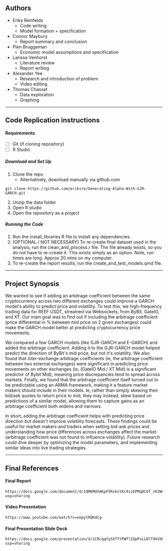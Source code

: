 ## Authors
- Eriks Reinfelds 
	- Code writing
	- Model formation + specification
- Connor Maybury
	- Report summary and conclusion
- Pien Bruggeman 
	- Economic model assumptions and specification
- Larissa Venhorst 
	- Literature review
	- Report writing
- Alexander Yee 
	- Research and introduction of problem
	- Video editing
- Thomas Chassat
	- Data exploration
	- Graphing

---
## Code Replication instructions

#### Requirements
- [ ] Git (if cloning repository)
- [ ] R Studio

##### Download and Set Up
1. Clone the repo
	- Alternatively, download manually via github.com
```
git clone https://github.com/eriksre/Generating-Alpha-With-GJR-GARCH.git
```
2. Unzip the data folder 
3. Open R studio
4. Open the repository as a project

##### Running the Code
1. Run the install_libraries.R file to install any dependencies.
2. (OPTIONAL / NOT NECESSARY) To re-create final dataset used in the analysis, run the clean_and_process.r file. The file already exists, so you do not have to re-create it. This exists simply as an option. Note, run times are long. Approx 20 mins on my computer. 
3. To re-create the report results, run the create_and_test_models.qmd file.

---
## Project Synopsis

We wanted to see if adding an arbitrage coefficient between the same cryptocurrency across two different exchanges could improve a GARCH model's ability to predict price and volatility. To test this, we  high-frequency trading data for REEF USDT, streamed via Websockets, from ByBit, GateIO, and XT. Our main goal was to find out if including the arbitrage coefficient (price differential in % between mid price on 2 given exchanges) could make the GARCH model better at predicting cryptocurrency price movements.

We compared a few GARCH models (like GJR-GARCH and E-GARCH) and added the arbitrage coefficient. Adding it to the GJR-GARCH model helped predict the direction of ByBit's mid price, but not it's volatility. We also found that inter-exchange arbitrage coefficients (ie, the arbitrage coefficient between two external exchanges) were significant in predicting price movements on other exchanges (ie, (GateIO Mid / XT Mid) is a significant predictor of Bybit Mid), meaning price discrepancies tend to spread across markets. Finally, we found that the arbitrage coefficient itself turned out to be predictable using an ARMA framework, making it a feature market makers should include in their models. Ie, rather than simply skewing their bid/ask quotes to return price to mid, they may instead, skew based on predictions of a similar model, allowing them to capture gains as an arbitrage coefficient both widens and narrows.

In short, adding the arbitrage coefficient helps with predicting price direction but doesn't improve volatility forecasts. These findings could be useful for market makers and traders when setting bid-ask prices and understanding how price differences across exchanges affect the market (arbitrage coefficient was not found to influence volatility). Future research could dive deeper by optimizing the model parameters, and implementing similar ideas into live trading strategies. 

--- 
## Final References
#### Final Report
```
https://docs.google.com/document/d/1QM6MUhAKpF5RskvtKc9izbPMqDCGf_nK3WuCqOJrTOI/edit?usp=sharing
```
#### Video Presentation
```
https://www.youtube.com/watch?v=eepytRQKdCg
```
#### Final Presentation Slide Deck
```
https://docs.google.com/presentation/d/1CRcqqYySXf7tPWflIOpPxLLDlT4hVXU7S3BJBNQT6pM/edit?usp=sharing
```
